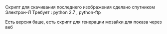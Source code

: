 Скрипт для скачивания последнего изображения сделано спутником Электрон-Л 
Требует : python 2.7 , python-ftp

Есть версия баше, есть скрипт для генерации мозайки для показа через веб